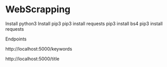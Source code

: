 # WebScrapping

Install python3
Install pip3
pip3 install requests
pip3 install bs4
pip3 install requests

Endpoints

http://localhost:5000/keywords

http://localhost:5000/title
